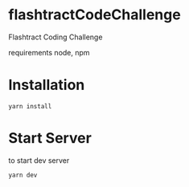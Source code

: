 # flashtractCodeChallenge

Flashtract Coding Challenge


requirements node, npm

# Installation

`yarn install`

# Start Server
to start dev server

`yarn dev`
